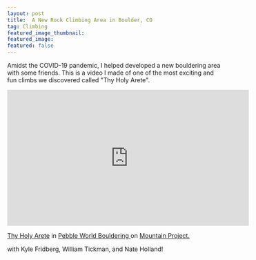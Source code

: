 ```yaml
---
layout: post
title:  A New Rock Climbing Area in Boulder, CO
tag: Climbing
featured_image_thumbnail:
featured_image:
featured: false 
---
```

Amidst the COVID-19 pandemic, I helped developed a new bouldering area with some friends. This is a video I made of one of the most exciting and fun climbs we discovered called "Thy Holy Arete".

<iframe width="560" height="315" src="https://www.youtube.com/embed/IvxekpPWXVQ" frameborder="0" allow="accelerometer; autoplay; clipboard-write; encrypted-media; gyroscope; picture-in-picture" allowfullscreen></iframe>

<p><a href="https://www.mountainproject.com/route/119683496/thy-holy-arete">Thy Holy Arete</a> in <a href="https://www.mountainproject.com/area/119675758/pebble-world"> Pebble World Bouldering </a> on <a href="https://www.mountainproject.com/"> Mountain Project.</a> </p>

with Kyle Fridberg, William Tickman, and Nate Holland!